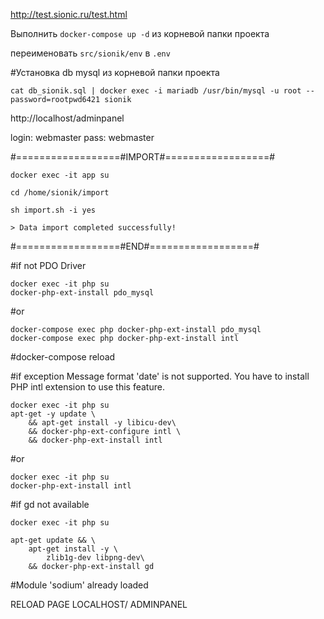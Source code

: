 http://test.sionic.ru/test.html

Выполнить ```docker-compose up -d``` из корневой папки проекта

переименовать  ```src/sionik/env``` в ```.env```

#Установка db mysql из корневой папки проекта
```
cat db_sionik.sql | docker exec -i mariadb /usr/bin/mysql -u root --password=rootpwd6421 sionik
```
http://localhost/adminpanel

login: webmaster
pass: webmaster

#==================#IMPORT#==================#
```
docker exec -it app su

cd /home/sionik/import

sh import.sh -i yes

> Data import completed successfully!
```
#==================#END#==================#

#if not PDO Driver
```
docker exec -it php su
docker-php-ext-install pdo_mysql
```
#or
```
docker-compose exec php docker-php-ext-install pdo_mysql
docker-compose exec php docker-php-ext-install intl
```
#docker-compose reload 

#if exception Message format 'date' is not supported. You have to install PHP intl extension to use this feature.
```
docker exec -it php su
apt-get -y update \
    && apt-get install -y libicu-dev\
    && docker-php-ext-configure intl \
    && docker-php-ext-install intl
```
#or 
```
docker exec -it php su
docker-php-ext-install intl
```
#if gd not available 
```
docker exec -it php su

apt-get update && \
    apt-get install -y \
        zlib1g-dev libpng-dev\
    && docker-php-ext-install gd
```
#Module 'sodium' already loaded

RELOAD PAGE LOCALHOST/ ADMINPANEL







